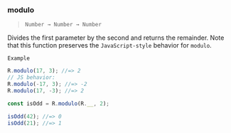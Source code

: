 ### modulo

> `Number → Number → Number`

Divides the first parameter by the second and returns the remainder. Note that this function preserves the `JavaScript-style` behavior for `modulo`.

`Example`

```js
R.modulo(17, 3); //=> 2
// JS behavior:
R.modulo(-17, 3); //=> -2
R.modulo(17, -3); //=> 2

const isOdd = R.modulo(R.__, 2);

isOdd(42); //=> 0
isOdd(21); //=> 1
```

